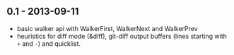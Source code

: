 ## 0.1 - 2013-09-11
* basic walker api with WalkerFirst, WalkerNext and WalkerPrev
* heuristics for diff mode (&diff), git-diff output buffers (lines starting with
  `+` and `-`) and quicklist.
